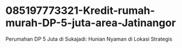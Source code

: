 # 085197773321-Kredit-rumah-murah-DP-5-juta-area-Jatinangor
Perumahan DP 5 Juta di Sukajadi: Hunian Nyaman di Lokasi Strategis
